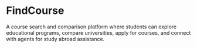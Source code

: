 # FindCourse
A course search and comparison platform where students can explore educational programs, compare universities, apply for courses, and connect with agents for study abroad assistance.
